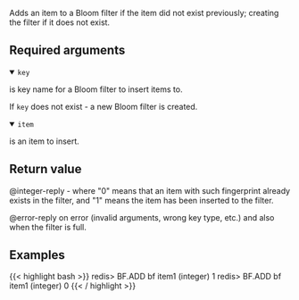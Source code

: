 Adds an item to a Bloom filter if the item did not exist previously; creating the filter if it does not exist.

## Required arguments

<details open><summary><code>key</code></summary>

is key name for a Bloom filter to insert items to.

If `key` does not exist - a new Bloom filter is created.
</details>

<details open><summary><code>item</code></summary>

is an item to insert.
</details>

## Return value

@integer-reply - where "0" means that an item with such fingerprint already exists in the filter, and "1" means the item has been inserted to the filter.

@error-reply on error (invalid arguments, wrong key type, etc.) and also when the filter is full.

## Examples

{{< highlight bash >}}
redis> BF.ADD bf item1
(integer) 1
redis> BF.ADD bf item1
(integer) 0
{{< / highlight >}}
